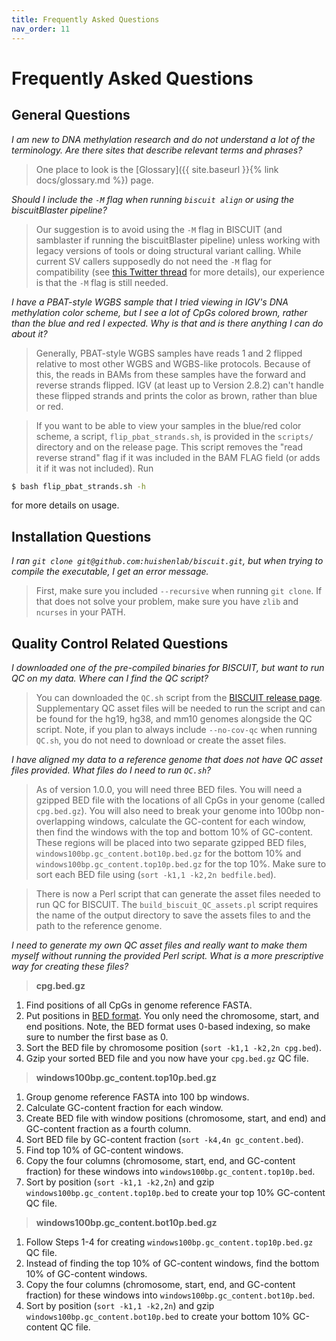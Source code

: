 ```yaml
---
title: Frequently Asked Questions
nav_order: 11
---
```


# Frequently Asked Questions

## General Questions

*I am new to DNA methylation research and do not understand a lot of the terminology. Are there sites that describe
relevant terms and phrases?*

> One place to look is the [Glossary]({{ site.baseurl }}{% link docs/glossary.md %}) page.

*Should I include the `-M` flag when running `biscuit align` or using the biscuitBlaster pipeline?*

> Our suggestion is to avoid using the `-M` flag in BISCUIT (and samblaster if running the biscuitBlaster pipeline)
unless working with legacy versions of tools or doing structural variant calling. While current SV callers supposedly do
not need the `-M` flag for compatibility (see
[this Twitter thread](https://twitter.com/biobenkj/status/1311660546232643584) for more details), our experience is that
the `-M` flag is still needed.

*I have a PBAT-style WGBS sample that I tried viewing in IGV's DNA methylation color scheme, but I see a lot of CpGs
colored brown, rather than the blue and red I expected. Why is that and is there anything I can do about it?*

> Generally, PBAT-style WGBS samples have reads 1 and 2 flipped relative to most other WGBS and WGBS-like protocols.
Because of this, the reads in BAMs from these samples have the forward and reverse strands flipped. IGV (at least up to
Version 2.8.2) can't handle these flipped strands and prints the color as brown, rather than blue or red.

> If you want to be able to view your samples in the blue/red color scheme, a script, `flip_pbat_strands.sh`, is
provided in the `scripts/` directory and on the release page. This script removes the "read reverse strand" flag if it
was included in the BAM FLAG field (or adds it if it was not included). Run
```bash
$ bash flip_pbat_strands.sh -h
```
for more details on usage.

## Installation Questions

*I ran `git clone git@github.com:huishenlab/biscuit.git`, but when trying to compile the executable, I get an error
message.*

> First, make sure you included `--recursive` when running `git clone`. If that does not solve your problem, make sure
you have `zlib` and `ncurses` in your PATH.

## Quality Control Related Questions

*I downloaded one of the pre-compiled binaries for BISCUIT, but want to run QC on my data. Where can I find the QC
script?*

> You can downloaded the `QC.sh` script from the
[BISCUIT release page](https://github.com/huishenlab/biscuit/releases/latest). Supplementary QC asset files will be
needed to run the script and can be found for the hg19, hg38, and mm10 genomes alongside the QC script. Note, if you
plan to always include `--no-cov-qc` when running `QC.sh`, you do not need to download or create the asset files.

*I have aligned my data to a reference genome that does not have QC asset files provided. What files do I need to run
`QC.sh`?*

> As of version 1.0.0, you will need three BED files. You will need a gzipped BED file with the locations of all
CpGs in your genome (called `cpg.bed.gz`). You will also need to break your genome into 100bp non-overlapping windows,
calculate the GC-content for each window, then find the windows with the top and bottom 10% of GC-content. These regions
will be placed into two separate gzipped BED files, `windows100bp.gc_content.bot10p.bed.gz` for the bottom 10% and
`windows100bp.gc_content.top10p.bed.gz` for the top 10%.  Make sure to sort each BED file using
(`sort -k1,1 -k2,2n bedfile.bed`).

> There is now a Perl script that can generate the asset files needed to run QC for BISCUIT. The
`build_biscuit_QC_assets.pl` script requires the name of the output directory to save the assets files to and the path
to the reference genome.

*I need to generate my own QC asset files and really want to make them myself without running the provided Perl script.
What is a more prescriptive way for creating these files?*

> **cpg.bed.gz**
  1. Find positions of all CpGs in genome reference FASTA.
  2. Put positions in
  [BED format](https://en.wikipedia.org/wiki/BED_(file_format)). You only need
  the chromosome, start, and end positions. Note, the BED format uses 0-based
  indexing, so make sure to number the first base as 0.
  3. Sort the BED file by chromosome position (`sort -k1,1 -k2,2n cpg.bed`).
  4. Gzip your sorted BED file and you now have your `cpg.bed.gz` QC file.

> **windows100bp.gc_content.top10p.bed.gz**
  1. Group genome reference FASTA into 100 bp windows.
  2. Calculate GC-content fraction for each window.
  3. Create BED file with window positions (chromosome, start, and end) and GC-content fraction as a fourth column.
  4. Sort BED file by GC-content fraction (`sort -k4,4n gc_content.bed`).
  5. Find top 10% of GC-content windows.
  6. Copy the four columns (chromosome, start, end, and GC-content fraction) for these windows into
  `windows100bp.gc_content.top10p.bed`.
  7. Sort by position (`sort -k1,1 -k2,2n`) and gzip `windows100bp.gc_content.top10p.bed` to create your top 10%
  GC-content QC file.

> **windows100bp.gc_content.bot10p.bed.gz**
  1. Follow Steps 1-4 for creating `windows100bp.gc_content.top10p.bed.gz` QC file.
  2. Instead of finding the top 10% of GC-content windows, find the bottom 10% of GC-content windows.
  3. Copy the four columns (chromosome, start, end, and GC-content fraction) for these windows into
  `windows100bp.gc_content.bot10p.bed`.
  4. Sort by position (`sort -k1,1 -k2,2n`) and gzip `windows100bp.gc_content.bot10p.bed` to create your bottom 10%
  GC-content QC file.
